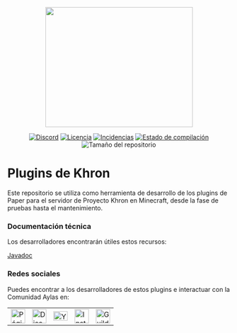 <p align="center"><img width="333" height="271" src="https://cdn.discordapp.com/attachments/372038860948897803/471775540077133826/Logo_Aylas.png"></p>

<p align="center"><a href="https://discord.gg/RVAgQRS"><img src="https://discordapp.com/api/guilds/85364538328768512/widget.png" alt="Discord"></a> <a href="https://github.com/ComunidadAylas/khron-plugins/blob/master/LICENSE"><img src="https://img.shields.io/github/license/ComunidadAylas/khron-plugins.svg" alt="Licencia"></a> <a href="https://github.com/ComunidadAylas/khron-plugins/issues"><img src="https://img.shields.io/github/issues/ComunidadAylas/khron-plugins.svg" alt="Incidencias"></a> <a href="https://travis-ci.org/ComunidadAylas/khron-plugins/builds"><img src="https://travis-ci.org/ComunidadAylas/khron-plugins.svg?branch=master" alt="Estado de compilación"></a> <img src="https://img.shields.io/github/repo-size/ComunidadAylas/khron-plugins.svg" alt="Tamaño del repositorio"></p>

# Plugins de Khron 
Este repositorio se utiliza como herramienta de desarrollo de los plugins de Paper para el servidor de Proyecto Khron en Minecraft, desde la fase de pruebas hasta el mantenimiento.

### Documentación técnica
Los desarrolladores encontrarán útiles estos recursos:

[Javadoc](https://comunidadaylas.github.io/khron-plugins/)

### Redes sociales
Puedes encontrar a los desarrolladores de estos plugins e interactuar con la Comunidad Aylas en:

<table><tr><td><a href="https://khroncomunidadaylas.wordpress.com/"><img src="https://image.flaticon.com/icons/png/128/12/12195.png" alt="Página web" width="32"></a></td><td><a href="https://discord.gg/RVAgQRS"><img src="https://discordapp.com/assets/e05ead6e6ebc08df9291738d0aa6986d.png" alt="Discord" width="32"></a></td><td><a href="https://www.youtube.com/channel/UC8FsOvuC6iCS2ks4nNvTH4Q"><img src="https://www.youtube.com/yt/about/media/images/brand-resources/icons/YouTube_icon_light.svg" alt="YouTube" width="32" height="21"></a></td><td><a href="https://www.instagram.com/khronminecraft/"><img src="https://instagram-brand.com/wp-content/uploads/2016/11/app-icon2.png" alt="Instagram" width="32"></a></td><td><a href="https://www.guilded.gg/Comunidad-Aylas"><img src="https://www.guilded.gg/asset/Logos/logomark/Color/Guilded_Logomark_Color.png" alt="Guilded" width="32"></a></td></tr></table>
